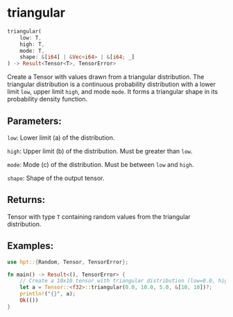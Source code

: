 # triangular
```rust
triangular(
    low: T,
    high: T,
    mode: T,
    shape: &[i64] | &Vec<i64> | &[i64; _]
) -> Result<Tensor<T>, TensorError>
```
Create a Tensor with values drawn from a triangular distribution. The triangular distribution is a continuous probability distribution with a lower limit `low`, upper limit `high`, and mode `mode`. It forms a triangular shape in its probability density function.

## Parameters:
`low`: Lower limit (a) of the distribution.

`high`: Upper limit (b) of the distribution. Must be greater than `low`.

`mode`: Mode (c) of the distribution. Must be between `low` and `high`.

`shape`: Shape of the output tensor.

## Returns:
Tensor with type `T` containing random values from the triangular distribution.

## Examples:
```rust
use hpt::{Random, Tensor, TensorError};

fn main() -> Result<(), TensorError> {
    // Create a 10x10 tensor with triangular distribution (low=0.0, high=10.0, mode=5.0)
    let a = Tensor::<f32>::triangular(0.0, 10.0, 5.0, &[10, 10])?;
    println!("{}", a);
    Ok(())
}
```